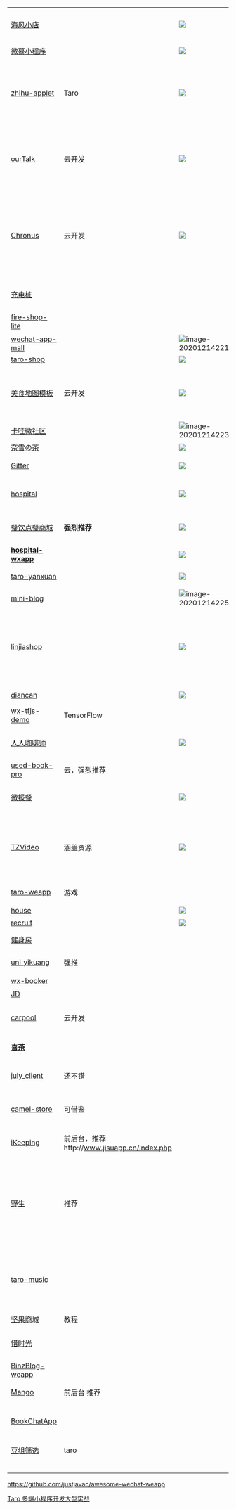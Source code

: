 |                                                              |                                             |                                                              |                                                              |                                                              |
| ------------------------------------------------------------ | ------------------------------------------- | ------------------------------------------------------------ | :----------------------------------------------------------- | ------------------------------------------------------------ |
| [海风小店](https://github.com/iamdarcy/hioshop-miniprogram)  |                                             | ![](.\小程序img\68747470733a2f2f696d616765732e67697465652e636f6d2f75706c6f6164732f696d616765732f323032302f313131382f3039303335395f32316330333034655f313739343939362e6a706567.jpg) | 基于开源项目NideShop重建，精简了一些功能的同时完善了一些功能，并重新设计了UI 测试数据来自上述开源项目 <br />服务端api基于Ｎode.js+ThinkJS+MySQL | ![](.\小程序img\68747470733a2f2f696d616765732e67697465652e636f6d2f75706c6f6164732f696d616765732f323032302f313131382f3039303932345f32393437333465665f313739343939362e6a706567.jpg) |
| [微慕小程序](https://github.com/iamxjb/winxin-app-watch-life.net) |                                             | ![](.\小程序img\68747470733a2f2f7777772e77617463682d6c6966652e6e65742f696d616765732f776f7264707265737377696e78696e6170703730302e706e67.png) |                                                              | wordpress![](.\小程序img\68747470733a2f2f7777772e77617463682d6c6966652e6e65742f696d616765732f776f7264707265737377656978696e6170703433302e6a7067.jpg) |
| [zhihu-applet](https://github.com/MoonCheung/zhihu-applet)   | Taro                                        | ![](.\小程序img\68747470733a2f2f7374617469632e696b6d6f6f6e732e636f6d2f6769662f2545362538332542332545362542332539352e676966.gif) | 前端技术: Taro + Taro-router<br/>UI 组件库: Taro-ui<br/>前端脚手架: Taro-cli<br />该仿知乎小程序基于 `Taro` + `Taro-UI` 进行构建应用程序开发<br/>该仿知乎小程序的 API 接口数据来自 Mock 服务器([yapi](https://hellosean1025.github.io/yapi/))部署后能运行,而且页面代码来自[微信仿知乎小程序](https://github.com/gxt19940130/demos/tree/master/weChatApp) |                                                              |
| [ourTalk](https://github.com/BearstOzawa/ourTalk)            | 云开发                                      | ![](.\小程序img\68747470733a2f2f692e6c6f6c692e6e65742f323031392f30362f31382f3564303862393262323464393134313030362e706e67.png) | 基于微信小程序开发，使用微信官方提供的云开发服务为小程序后台支持。使用微信官方提供的基于MongoDB云数据库；由于微信开发技术的限制，数据库读写权限有限，大部分数据的入库读库使用微信官方提供的云函数；使用云存储服务支持用户二次修改头像和主题中的图片上传，用户首次注册头像使用微信官方的图链，首次注册用户名和头像使用微信App共享信息。 |                                                              |
| [Chronus](https://github.com/Gwokhov/chronus)                | 云开发                                      | ![](.\小程序img\preview.jpg)                                 | Chronus 是一款能帮助你管理生活目标的微信小程序。通过 Chronus，你可以轻而易举地对目标进行管理，并且结合计时器能够清楚地去记录你在实现目标过程中的每一条记录。同时他拥有良好的交互体验提供直观的数据分析，帮助你观察目标的进度。<br />该项目为小程序原生环境开发，并且利用云开发能力（云函数、数据库）作为数据持久化方案，首页的可视化 Pie 使用了[ECharts](https://github.com/ecomfe/echarts-for-weixin)图表。 | ![](.\小程序img\QR.jpg)                                      |
| [充电桩](https://github.com/justjavac/awesome-wechat-weapp)  |                                             |                                                              | spring boot :2.1.4.RELEASE springcloud :Greenwich.SR1 mybatis-plus:3.0.7.1 redis:5.0.5  开发 （ 3.0.503） mysql : 5.5 jdk: 1.8 |                                                              |
| [fire-shop-lite](https://github.com/thundersword/fire-shop-lite) |                                             |                                                              | fire-shop-lite是一个电商小程序前端开源项目，基于[wechat-app-mall](https://github.com/EastWorld/wechat-app-mall)二次开发而来。 |                                                              |
| [wechat-app-mall](https://github.com/EastWorld/wechat-app-mall) |                                             | ![image-20201214221817541](C:\Users\10077\AppData\Roaming\Typora\typora-user-images\image-20201214221817541.png) | https://www.it120.cc/涵盖各种APP，快速后台                   | ![](.\小程序img\68747470733a2f2f63646e2e69743132302e63632f617069666163746f72792f323031392f30362f32382f61383330343030332d333231382d346134372d393563662d3834643832656264633037622e6a7067.jpg) |
| [taro-shop](https://github.com/SummerSnake/taro-shop)        |                                             | ![](.\小程序img\1.jpg)                                       | Taro + Taro-ui + Redux + less                                |                                                              |
| [美食地图模板](https://github.com/CloudKits/miniprogram-foodmap) | 云开发                                      | ![](.\小程序img\68747470733a2f2f706f7374696d672e616c696176762e636f6d2f3230313831302f6d697767692e6a7067.jpg) | 美食地图」小程序是一个面向 **Airbnb 房东**、**美食博主**、**朋友圈负责带吃带玩带货的 KOL**等有美食、店铺分享需求的个人开发的小程序模板。本模板将所有的操作流程都设计在手机端完成，管理员在手机端就可以完成店铺的标注。同时，此小程序支持设置多个管理员。具体信息请参考[添加管理员](https://github.com/CloudKits/miniprogram-foodmap/wiki/Administrator)。云配置 |                                                              |
| [卡哇微社区](https://github.com/kawaapp/wsq-xiaochengxu)     |                                             | ![image-20201214223751873](C:\Users\10077\AppData\Roaming\Typora\typora-user-images\image-20201214223751873.png) |                                                              |                                                              |
| [奈雪の茶](https://github.com/tinypuppet/nxdc-milktea)       |                                             | ![](.\小程序img\68747470733a2f2f696d672e63646e2e616c6979756e2e64636c6f75642e6e65742e636e2f73747265616d2f706c7567696e5f73637265656e732f66616661613138302d393466332d313165612d393432332d3837363066363336333735665f312e6a70673f763d3135393.jpg) |                                                              |                                                              |
| [Gitter](https://github.com/kokohuang/Gitter)                |                                             | ![](.\小程序img\img00.png)                                   | 该项目采用 [Taro](https://taro.aotu.io/) 框架 + [Taro UI](https://taro-ui.aotu.io/) 进行开发，小程序内数据均来自于 [GitHub Api v3](https://developer.github.com/v3/) |                                                              |
| [hospital](https://github.com/YuJian95/hospital)             |                                             | ![](.\小程序img\687474703a2f2f79756a69616e39352e636e2f706f73742f6d696e2d70726f6772616d2d686f73706974616c2d6170706f696e746d656e742f77782d312e706e67.png) | 一个简单的医院预约挂号管理系统。包括 小程序、web管理系统、服务端。<br />![image-20201214224313348](C:\Users\10077\AppData\Roaming\Typora\typora-user-images\image-20201214224313348.png) |                                                              |
| [餐饮点餐商城](https://github.com/woniudiancang/bee)         | **强烈推荐**                                | ![](.\小程序img\68747470733a2f2f6463646e2e69743132302e63632f323032302f30392f30322f32333464386536372d326639382d346630652d616635662d6536623733646461363331372e706e67.png) | 微信小程序——餐饮点餐商城，是针对餐饮行业推出的一套完整的餐饮解决方案，实现了用户在线点餐下单、外卖、叫号排队、支付、配送等功能，完美的使餐饮行业更高效便捷！ |                                                              |
| **[hospital-wxapp](https://github.com/shi-lai-mu/hospital-wxapp)** |                                             | ![](.\小程序img\捕获.PNG)                                    |                                                              |                                                              |
| [taro-yanxuan](https://github.com/qit-team/taro-yanxuan)     |                                             | ![](.\小程序img\68747470733a2f2f7169742d7465616d2e6769746875622e696f2f7075626c69632f696d616765732f7461726f2d79616e7875616e2f6f766572766965772e706e67.png) | 首个 [Taro](https://github.com/NervJS/taro) 多端统一实例 - 网易严选（小程序 + H5 + React Native）。 |                                                              |
| [mini-blog](https://github.com/CavinCao/mini-blog)           |                                             | ![image-20201214225124257](C:\Users\10077\AppData\Roaming\Typora\typora-user-images\image-20201214225124257.png) |                                                              | ![](.\小程序img\687474703a2f2f696d6167652e627567323034382e636f6d2f67685f3636303838363432373131335f3334342e6a7067.jpg) |
| [linjiashop](https://github.com/microapp-store/linjiashop)   |                                             | ![](.\小程序img\home.png)                                    | linjiashop 是一个基于[Spring Boot](https://spring.io/projects/spring-boot/)和[Vue.js](https://cn.vuejs.org/)的web商城系统 linjiashop 包含了商城的后台管理系统,手机h5，小程序版本 linjiashop 包含了app版本（基于flutter) 仓库地址[gitee](https://gitee.com/microapp/linjiashop-flutter),[github](https://github.com/microapp-store/linjiashop-flutter) linjiashop 包含了uniapp版本（基于uniapp通过一套代码实现H5,Android，IOS，小程序等多平台 [项目地址](http://microapp.gitee.io/linjiashop/ecosystem/uniapp.html) linjiashop 采用[web-flash](http://enilu.gitee.io/web-flash/)作为底层基础框架搭建，开发过程遇到问题请多阅读该项目文档。 |                                                              |
| [diancan](https://github.com/lgb020/diancan)                 |                                             | ![](.\小程序img\68747470733a2f2f75706c6f61642d696d616765732e6a69616e7368752e696f2f75706c6f61645f696d616765732f363237333731332d386436633262383137303164333263642e706e673f696d6167654d6f6772322f6175746f2d6f7269656e742f73747269702537436.png) | DK8 MySQL Spring-boot Spring-data-jpa Lombok Freemarker Bootstrap Websocket |                                                              |
| [wx-tfjs-demo](https://github.com/HunterXuan/wx-tfjs-demo)   | TensorFlow                                  |                                                              |                                                              | ![](.\小程序img\68747470733a2f2f692e656e64706f742e636f6d2f696d6167652f43494444492f4149506f636b65742e6a7067.jpg) |
| [人人咖啡师](https://github.com/longwenjunjie/jiangqie_kafei) |                                             | ![](.\小程序img\68747470733a2f2f67697465652e636f6d2f6c6f6e6777656e6a756e6a2f6a69616e677169655f6b616665692f7261772f6d61737465722f73637265656e73686f742f312e706e67.png) | 酱茄小程序开源版基于WordPress开源程序和WordPress REST API开发，实现WordPress网站数据与小程序数据同步共享，通过简单的配置就能搭建自己的小程序。 |                                                              |
| [used-book-pro](https://github.com/xuhuai66/used-book-pro)   | 云，强烈推荐                                |                                                              |                                                              |                                                              |
| [微报餐](https://github.com/txlaijava/V-BC)                  |                                             | ![](.\小程序img\687474703a2f2f72626c632e6f73732d636e2d71696e6764616f2e616c6979756e63732e636f6d2f6f746865722f74786c2f576563686174494d473739392e6a706567.jpg) | 微报餐 - 企业报餐小程序前后端开源，微报餐为企业内部解决报餐管控平台,前端使用微信小程序,后端服务使用SpringBoot,管理平台使用VUE构建。 |                                                              |
| [TZVideo](https://github.com/lovemefan/TZVideo)              | 涵盖资源                                    | ![](.\小程序img\687474703a2f2f70616e2d6c6f76656d6566616e2e6f73732d636e2d7368656e7a68656e2e616c6979756e63732e636f6d2f626c6f672f32303230313031392f3135343033393136352e6a7067.jpg) | TZVideo你的追剧小助手 TZVideo属于第三方信息收集工具,仅提供第三方资源网站的搜索收集,本微信小程序仅供作者测试和学习使用,内部所有资源都来着第三方资源网站 感谢colorUI的作者,本小程序UI均采用ColorUI的css库.该项目是开源的，不收取任何费用，如果这个项目有帮到你，或者你觉得很赞，可以在GitHu支持一下！ |                                                              |
| [taro-weapp](https://github.com/YTU94/taro-weapp)            | 游戏                                        |                                                              | 主要实现用于餐桌，酒桌上的娱乐小游戏，主要包括，摇骰子，大转盘，选扑克牌，文字翻牌游戏，外加账号分享功能。 | ![](.\小程序img\logo.png)                                    |
| [house](https://github.com/lx164/house)                      |                                             | ![](.\小程序img\68747470733a2f2f73312e617831782e636f6d2f323032302f30362f30332f7477697471312e6a7067.jpg) | 基于微信小程序云开发-租房微信小程序-带管理员后台             |                                                              |
| [recruit](https://github.com/DavidWhom/recruit)              |                                             | ![](.\小程序img\index.png)                                   |                                                              |                                                              |
| [健身房](https://github.com/evangui/multi-fitness-console)   |                                             |                                                              | SpringBoot2 beetl模板引擎 ehcache mybatis plus swagger api   |                                                              |
| [uni_yikuang](https://github.com/bulolo/uni_yikuang)         | 强推                                        |                                                              | 《疫况》，超3.6千万用户。疫情期间起到了全国防范作用，现将此开源，以供大家公益学习参考。欢迎star支持 |                                                              |
| [wx-booker](https://github.com/shiheme/wx-booker)            |                                             |                                                              | 微信小程序-书巢小程序（图书共享预定 ） 更新至V2.0.0          | ![]()                                                        |
| [JD](https://github.com/displayLi/JD-Shopping-WeChat-Applicaions) |                                             |                                                              | 高效还原京东商城微信小程序                                   |                                                              |
| [carpool](https://github.com/liuchengyuu/carpool)            | 云开发                                      |                                                              | 个人开发的拼车微信小程序，主要基本完成，相关细节还需调整，因个人类微信小程序不支持拼车业务，故将该程序发出来，有需要的可以参考，虽然没什么技术难度。 |                                                              |
| [**喜茶**](https://github.com/tinypuppet/heytea)             |                                             |                                                              | uniapp开发的一套仿喜茶GO小程序的前端模板（weapp + H5）（持续更新）。 |                                                              |
| [july_client](https://github.com/YYJeffrey/july_client)      | 还不错                                      |                                                              | Lin UI（一款优秀的微信小程序UI框架）：https://github.com/TaleLin/lin-ui wxutil（一款好用的微信小程序工具库）：https://github.com/YYJeffrey/wxutil |                                                              |
| [camel-store](https://github.com/gzqichang/camel-store)      | 可借鉴                                      |                                                              | 驼小店-可免费商用，新一代开源小程序商城。主要技术栈：Python/Django/Django-rest-framework/React.js/WePy/Ant design pro等。 |                                                              |
| [iKeeping](https://github.com/yuuyoo/ikeeping_parent)        | 前后台，推荐http://www.jisuapp.cn/index.php |                                                              | 原型：http://www.jisuapp.cn/make/makeapp/71zg1cwG11.html，APP设计 |                                                              |
| [野生](https://github.com/WildHelper/MiniProgram)            | 推荐                                        |                                                              | 通用 RESTful API **爬虫**与学校官方对接实现数据**实时自动获取** 第四版开始支持**校友认证**，学校网关账户绑定微信OpenID实现认证，毕业后可使用免密OpenID授权，100%保证用户真实，比学信网更简单易用 使用了**端到端加密 (AES-256-GCM)**，中间人（包括微信）不可拿到任何用户数据；非选课周用户只能看到自己选择的课程；服务器**永不存储用户密码**；**撤销授权机制**，不想用了可以彻底删除所有用户数据，保证用户安全 DDOS防火墙、异地多活、WAF防火墙限频、等等…… |                                                              |
| [taro-music](https://github.com/lsqy/taro-music)             |                                             |                                                              | 基于`Taro`与网易云音乐 api 开发，技术栈主要是：`typescript+taro+taro-ui+redux+react-hooks`,目前主要是着重小程序端的展示，主要也是借此项目强化下上述几个技术栈的使用，打造一个最佳实践项目，通过这个项目也可以帮助你快速使用`Taro`开发一个属于你自己的小程序，此项目会持续更新，欢迎`watch`和`star`～ |                                                              |
| [坚果商城](https://github.com/mtcarpenter/nux-shop)          | 教程                                        |                                                              |                                                              |                                                              |
| [惜时光](https://github.com/woodylan/cherish-time)           |                                             |                                                              | **惜时光**是一款记录纪念日、倒数日的微信小程序，前端采用原生的微信小程序开发，后端有PHP和Golang两个版本，目前两个后端版本都一样，后期主要维护Golang版。 |                                                              |
| [BinzBlog-weapp](https://github.com/gaobinzhan/BinzBlog-weapp) |                                             |                                                              | BinzBlog博客小程序版（内置聊天室）                           |                                                              |
| [Mango](https://github.com/Xin-Felix/Mango#mango)            | 前后台 推荐                                 |                                                              | 微信小程序\|校园\|表白墙\|失物招领\|二手交易\|论坛\|兼职\|拼车\|活动等微信搜索(芒果New Life)即可查看效果 |                                                              |
| [BookChatApp](https://github.com/TruthHun/BookChatApp)       |                                             |                                                              | 通用书籍阅读APP，[BookChat](https://gitee.com/truthhun/BookChat) 的 `uni-app` 实现版本，支持多端分发，编译生成 Android 和 iOS 手机APP以及各平台的小程序。 |                                                              |
| [豆组筛选](https://github.com/jiahui92/taro-douban-group-filter) | taro                                        |                                                              | 豆瓣小组爬虫微信小程序版本支持添加任意小组（一般就用在租房小组） 多关键词置顶、过滤 中介过滤 40%+ |                                                              |
|                                                              |                                             |                                                              |                                                              |                                                              |
|                                                              |                                             |                                                              |                                                              |                                                              |
|                                                              |                                             |                                                              |                                                              |                                                              |
|                                                              |                                             |                                                              |                                                              |                                                              |

https://github.com/justjavac/awesome-wechat-weapp

[Taro 多端小程序开发大型实战](https://github.com/tuture-dev/ultra-club)


